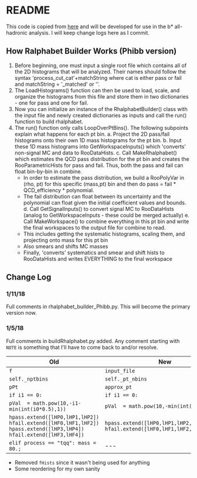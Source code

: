 # README
This code is copied from [here](https://github.com/DAZSLE/ZPrimePlusJet/tree/zqqjet2016/fitting/ZqqJet) and will be developed for use in the b* all-hadronic analysis. I will keep change logs here as I commit.

## How Ralphabet Builder Works (Phibb version)
1. Before beginning, one must input a single root file which contains all of the 2D histograms that will be analyzed. Their names should follow the syntax 'process_cut_cat'+matchString where cat is either pass or fail and matchString = '_matched' or ''.
2. The LoadHistograms() function can then be used to load, scale, and organize the histograms from this file and store them in two dictionaries - one for pass and one for fail.
3. Now you can initialize an instance of the RhalphabetBuilder() class with the input file and newly created dictionaries as inputs and call the run() function to build rhalphabet.
4. The run() function only calls LoopOverPtBins(). The following subpoints explain what happens for each pt bin.
  a. Project the 2D pass/fail histograms onto their own 1D mass histograms for the pt bin.
  b. Input these 1D mass histograms into GetWorkspaceInputs() which 'converts' non-signal MC and data to RooDataHists.
  c. Call MakeRhalphabet() which estimates the QCD pass distribution for the pt bin and creates the RooParametricHists for pass and fail. Thus, both the pass and fail can float bin-by-bin in combine.
    * In order to estimate the pass distribution, we build a RooPolyVar in (rho, pt) for this specific (mass,pt) bin and then do pass = fail * QCD_efficiency * polynomial.
    * The fail distribution can float between its uncertainty and the polynomial can float given the initial coefficient values and bounds.
  d. Call GetSignalInputs() to convert signal MC to RooDataHists (analog to GetWorkspaceInputs - these could be merged actually)
  e. Call MakeWorkspace() to combine everything in this pt bin and write the final workspaces to the output file for combine to read.
    * This includes getting the systematic histograms, scaling them, and projecting onto mass for this pt bin
    * Also smears and shifts MC masses
    * Finally, 'converts' systematics and smear and shift hists to RooDataHists and writes EVERYTHING to the final workspace


## Change Log

### 1/11/18
Full comments in rhalphabet_builder_Phibb.py. This will become the primary version now.

### 1/5/18
Full comments in buildRhalphabet.py added. Any comment starting with `NOTE` is something that I'll have to come back to and/or resolve.

| Old | New |
|-----|-----|
| `f` | `input_file` |
|`self._nptbins` | `self._pt_nbins` |
|`pPt` | `approx_pt` |
| `if i1 == 0:`									| `if i1 == 0:` |
|	`pVal  = math.pow(10,-i1-min(int(i0*0.5),1))` |	`pVal  = math.pow(10,-min(int(i0*0.5),1))` |
| `hpass.extend([lHP0,lHP1,lHP2])` <br> `hfail.extend([lHF0,lHF1,lHF2])` <br> `hpass.extend([lHP3,lHP4])` <br> `hfail.extend([lHF3,lHF4])` | `hpass.extend([lHP0,lHP1,lHP2,lHP3,lHP4])` <br> `hfail.extend([lHF0,lHF1,lHF2,lHF3,lHF4])` |
| `elif process == "tqq": mass = 80.;` | --- |

* Removed `fHists` since it wasn't being used for anything
* Some reordering for my own sanity
